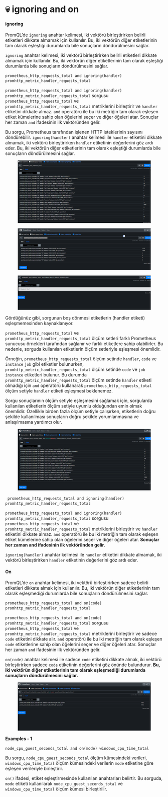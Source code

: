 # 💀 ignoring and on

#### ignoring

PromQL’de `ignoring` anahtar kelimesi, iki vektörü birleştirirken belirli etiketleri dikkate almamak için kullanılır. Bu, iki vektörün diğer etiketlerinin tam olarak eşleştiği durumlarda bile sonuçların döndürülmesini sağlar.

`ignoring` anahtar kelimesi, iki vektörü birleştirirken belirli etiketleri dikkate almamak için kullanılır. Bu, iki vektörün diğer etiketlerinin tam olarak eşleştiği durumlarda bile sonuçların döndürülmesini sağlar.

```promql
prometheus_http_requests_total and ignoring(handler) promhttp_metric_handler_requests_total
```

`prometheus_http_requests_total and ignoring(handler) promhttp_metric_handler_requests_total` sorgusu `prometheus_http_requests_total` ve `promhttp_metric_handler_requests_total` metriklerini birleştirir ve `handler` etiketini dikkate almaz. `and` operatörü ile bu iki metriğin tam olarak eşleşen etiket kümelerine sahip olan öğelerini seçer ve diğer öğeleri atar. Sonuçlar her zaman `and` ifadesinin ilk vektöründen gelir.

Bu sorgu, Prometheus tarafından işlenen HTTP isteklerinin sayısını döndürebilir. `ignoring(handler)` anahtar kelimesi ile `handler` etiketini dikkate almamak, iki vektörü birleştirirken `handler` etiketinin değerlerini göz ardı eder. Bu, iki vektörün diğer etiketlerinin tam olarak eşleştiği durumlarda bile sonuçların döndürülmesini sağlar.



<figure><img src="../.gitbook/assets/image (91).png" alt=""><figcaption></figcaption></figure>

<figure><img src="../.gitbook/assets/image (21).png" alt=""><figcaption></figcaption></figure>

<figure><img src="../.gitbook/assets/image (99).png" alt=""><figcaption></figcaption></figure>

Gördüğünüz gibi, sorgunun boş dönmesi etiketlerin (handler etiketi) eşleşmemesinden kaynaklanıyor.

`prometheus_http_requests_total` ve `promhttp_metric_handler_requests_total` ölçüm setleri farklı Prometheus sunucusu örnekleri tarafından sağlanır ve farklı etiketlere sahip olabilirler. Bu nedenle, sorguda kullanılan etiketlerin ölçüm setleriyle eşleşmesi önemlidir.

Örneğin, `prometheus_http_requests_total` ölçüm setinde `handler`, `code` ve `instance`  `job` gibi etiketler bulunurken, `promhttp_metric_handler_requests_total` ölçüm setinde `code` ve `job`  `instance` etiketleri bulunur. Bu durumda `promhttp_metric_handler_requests_total` ölçüm setinde `handler` etiketi olmadığı için `and` operatörü kullanarak `prometheus_http_requests_total` ölçüm setiyle `handler` etiketi eşleşmesi beklenemez.

Sorgu sonuçlarının ölçüm setiyle eşleşmesini sağlamak için, sorgularda kullanılan etiketlerin ölçüm setiyle uyumlu olduğundan emin olmak önemlidir. Özellikle birden fazla ölçüm setiyle çalışırken, etiketlerin doğru şekilde kullanılması sonuçların doğru şekilde yorumlanmasına ve anlaşılmasına yardımcı olur.



<figure><img src="../.gitbook/assets/image (97).png" alt=""><figcaption></figcaption></figure>

```promql
 prometheus_http_requests_total and ignoring(handler) promhttp_metric_handler_requests_total
```

`prometheus_http_requests_total and ignoring(handler) promhttp_metric_handler_requests_total` sorgusu `prometheus_http_requests_total` ve `promhttp_metric_handler_requests_total` metriklerini birleştirir ve `handler` etiketini dikkate almaz. `and` operatörü ile bu iki metriğin tam olarak eşleşen etiket kümelerine sahip olan öğelerini seçer ve diğer öğeleri atar. **Sonuçlar her zaman and ifadesinin ilk vektöründen gelir.**

`ignoring(handler)` anahtar kelimesi ile `handler` etiketini dikkate almamak, iki vektörü birleştirirken `handler` etiketinin değerlerini göz ardı eder.

#### On

PromQL’de `on` anahtar kelimesi, iki vektörü birleştirirken sadece belirli etiketleri dikkate almak için kullanılır. Bu, iki vektörün diğer etiketlerinin tam olarak eşleşmediği durumlarda bile sonuçların döndürülmesini sağlar.

```promql
prometheus_http_requests_total and on(code) promhttp_metric_handler_requests_total
```

`prometheus_http_requests_total and on(code) promhttp_metric_handler_requests_total` sorgusu `prometheus_http_requests_total` ve `promhttp_metric_handler_requests_total` metriklerini birleştirir ve sadece `code` etiketini dikkate alır. `and` operatörü ile bu iki metriğin tam olarak eşleşen `code` etiketlerine sahip olan öğelerini seçer ve diğer öğeleri atar. Sonuçlar her zaman `and` ifadesinin ilk vektöründen gelir.

`on(code)` anahtar kelimesi ile sadece `code` etiketini dikkate almak, iki vektörü birleştirirken sadece `code` etiketinin değerlerini göz önünde bulundurur. **Bu, iki vektörün diğer etiketlerinin tam olarak eşleşmediği durumlarda  sonuçların döndürülmesini sağlar.**

<figure><img src="../.gitbook/assets/image (37).png" alt=""><figcaption></figcaption></figure>

**Examples - 1**

```promql
node_cpu_guest_seconds_total and on(mode) windows_cpu_time_total
```

Bu sorgu, `node_cpu_guest_seconds_total` ölçüm kümesindeki verileri, `windows_cpu_time_total` ölçüm kümesindeki verilerin `mode` etiketine göre eşleşen verileriyle birleştirir.

`on()` ifadesi, etiket eşleştirmesinde kullanılan anahtarları belirtir. Bu sorguda, `mode` etiketi kullanılarak `node_cpu_guest_seconds_total` ve `windows_cpu_time_total` ölçüm kümesi birleştirilir.

